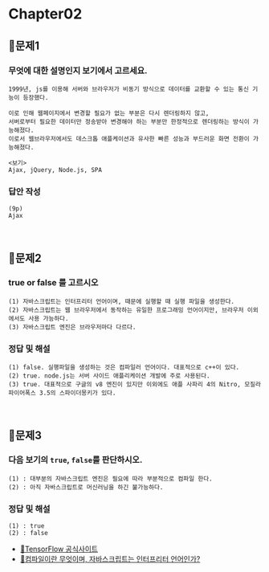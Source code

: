 # Chapter02
## 📌문제1
### 무엇에 대한 설명인지 보기에서 고르세요.
```
1999년, js를 이용해 서버와 브라우저가 비동기 방식으로 데이터를 교환할 수 있는 통신 기능이 등장했다.

이로 인해 웹페이지에서 변경할 필요가 없는 부분은 다시 렌더링하지 않고,
서버로부터 필요한 데이터만 정송받아 변경해야 하는 부분만 한정적으로 렌더링하는 방식이 가능해졌다.
이로서 웹브라우저에서도 데스크톱 애플케이션과 유사한 빠른 성능과 부드러운 화면 전환이 가능해졌다.
```
```
<보기>
Ajax, jQuery, Node.js, SPA
```
### 답안 작성
```
(9p)
Ajax
```

<br>

## 📌문제2
### true or false 를 고르시오
```
(1) 자바스크립트는 인터프리터 언어이며, 때문에 실행할 때 실행 파일을 생성한다. 
(2) 자바스크립트는 웹 브라우저에서 동작하는 유일한 프로그래밍 언어이지만, 브라우저 이외에서도 사용 가능하다.  
(3) 자바스크립트 엔진은 브라우저마다 다르다.
```
### 정답 및 해설
```
(1) false. 실행파일을 생성하는 것은 컴파일러 언어이다. 대표적으로 c++이 있다.
(2) true. node.js는 서버 사이드 애플리케이션 개발에 주로 사용된다. 
(3) true. 대표적으로 구글의 v8 엔진이 있지만 이외에도 애플 사파리 4의 Nitro, 모질라 파이어폭스 3.5의 스파이더몽키가 있다.
```

<br>

## 📌문제3
### 다음 보기의 `true`, `false`를 판단하시오.
```
(1) : 대부분의 자바스크립트 엔진은 필요에 따라 부분적으로 컴파일 한다.
(2) : 아직 자바스크립트로 머신러닝을 하긴 불가능하다.
```
### 정답 및 해설
```
(1) : true
(2) : false
```
- [🔗TensorFlow 공식사이트](https://www.tensorflow.org/js?hl=ko)
- [🔗컴파일이란 무엇이며, 자바스크립트는 인터프리터 언어인가?](https://devlog-of-yein.tistory.com/m/6)

<br>

